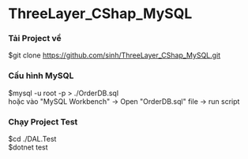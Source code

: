 # ThreeLayer_CShap_MySQL
### Tải Project về
$git clone https://github.com/sinh/ThreeLayer_CShap_MySQL.git
### Cấu hình MySQL
$mysql -u root -p > ./OrderDB.sql<br/>
hoặc vào "MySQL Workbench" -> Open "OrderDB.sql" file -> run script
### Chạy Project Test
$cd ./DAL.Test<br/>
$dotnet test
###
